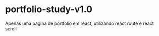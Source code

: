 # portfolio-study-v1.0
Apenas uma pagina de portfolio em react, utilizando react route e react scroll
